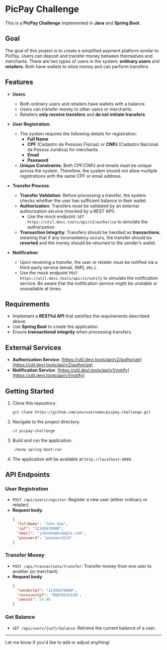 # PicPay Challenge

This is a **PicPay Challenge** implemented in **Java** and **Spring Boot**.

## Goal

The goal of this project is to create a simplified payment platform similar to PicPay. Users can deposit and transfer money between themselves and merchants. There are two types of users in the system: **ordinary users** and **retailers**. Both have wallets to store money and can perform transfers.

## Features

- **Users**: 
  - Both ordinary users and retailers have wallets with a balance.
  - Users can transfer money to other users or merchants.
  - Retailers **only receive transfers** and **do not initiate transfers**.

- **User Registration**:
  - The system requires the following details for registration:
    - **Full Name**
    - **CPF** (Cadastro de Pessoas Físicas) or **CNPJ** (Cadastro Nacional da Pessoa Jurídica) for merchants
    - **Email**
    - **Password**
  - **Unique Constraints**: Both CPF/CNPJ and emails must be unique across the system. Therefore, the system should not allow multiple registrations with the same CPF or email address.

- **Transfer Process**:
  - **Transfer Validation**: Before processing a transfer, the system checks whether the user has sufficient balance in their wallet.
  - **Authorization**: Transfers must be validated by an external authorization service (mocked by a REST API).
    - Use the mock endpoint: `GET https://util.devi.tools/api/v2/authorize` to simulate the authorization.
  - **Transaction Integrity**: Transfers should be handled as **transactions**, meaning that if any inconsistency occurs, the transfer should be **reverted** and the money should be returned to the sender’s wallet.
  
- **Notification**:
  - Upon receiving a transfer, the user or retailer must be notified via a third-party service (email, SMS, etc.).
  - Use the mock endpoint `POST https://util.devi.tools/api/v1/notify` to simulate the notification service. Be aware that the notification service might be unstable or unavailable at times.

## Requirements

- Implement a **RESTful API** that satisfies the requirements described above.
- Use **Spring Boot** to create the application.
- Ensure **transactional integrity** when processing transfers.

## External Services

- **Authorization Service**: [https://util.devi.tools/api/v2/authorize](https://util.devi.tools/api/v2/authorize)
- **Notification Service**: [https://util.devi.tools/api/v1/notify](https://util.devi.tools/api/v1/notify)

## Getting Started

1. Clone this repository:
   ```bash
   git clone https://github.com/yourusername/picpay-challenge.git
   ```

2. Navigate to the project directory:
   ```bash
   cd picpay-challenge
   ```

3. Build and run the application:
   ```bash
   ./mvnw spring-boot:run
   ```

4. The application will be available at `http://localhost:8080`.

## API Endpoints

### User Registration

- `POST /api/users/register`: Register a new user (either ordinary or retailer).
- **Request body**:
  ```json
  {
    "fullName": "John Doe",
    "cpf": "12345678900",
    "email": "johndoe@example.com",
    "password": "password123"
  }
  ```

### Transfer Money

- `POST /api/transactions/transfer`: Transfer money from one user to another (or merchant).
- **Request body**:
  ```json
  {
    "senderCpf": "12345678900",
    "receiverCpf": "09876543210",
    "amount": 50.00
  }
  ```

### Get Balance

- `GET /api/users/{cpf}/balance`: Retrieve the current balance of a user.

---

Let me know if you'd like to add or adjust anything!
